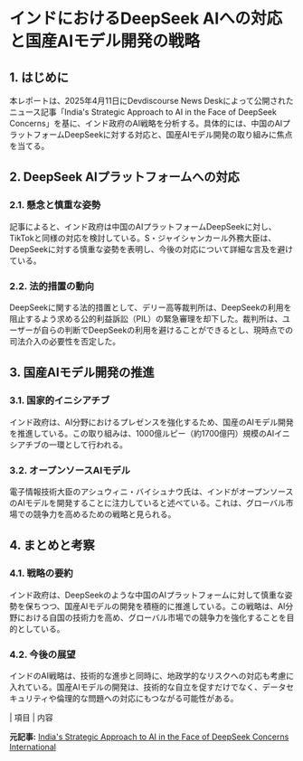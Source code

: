 # インドにおけるDeepSeek AIへの対応と国産AIモデル開発の戦略

## 1. はじめに

本レポートは、2025年4月11日にDevdiscourse News Deskによって公開されたニュース記事「India's Strategic Approach to AI in the Face of DeepSeek Concerns」を基に、インド政府のAI戦略を分析する。具体的には、中国のAIプラットフォームDeepSeekに対する対応と、国産AIモデル開発の取り組みに焦点を当てる。

## 2. DeepSeek AIプラットフォームへの対応

### 2.1. 懸念と慎重な姿勢

記事によると、インド政府は中国のAIプラットフォームDeepSeekに対し、TikTokと同様の対応を検討している。S・ジャイシャンカール外務大臣は、DeepSeekに対する慎重な姿勢を表明し、今後の対応について詳細な言及を避けている。

### 2.2. 法的措置の動向

DeepSeekに関する法的措置として、デリー高等裁判所は、DeepSeekの利用を阻止するよう求める公的利益訴訟（PIL）の緊急審理を却下した。裁判所は、ユーザーが自らの判断でDeepSeekの利用を避けることができるとし、現時点での司法介入の必要性を否定した。

## 3. 国産AIモデル開発の推進

### 3.1. 国家的イニシアチブ

インド政府は、AI分野におけるプレゼンスを強化するため、国産のAIモデル開発を推進している。この取り組みは、1000億ルピー（約1700億円）規模のAIイニシアチブの一環として行われる。

### 3.2. オープンソースAIモデル

電子情報技術大臣のアシュウィニ・バイシュナウ氏は、インドがオープンソースのAIモデルを開発することに注力していると述べている。これは、グローバル市場での競争力を高めるための戦略と見られる。

## 4. まとめと考察

### 4.1. 戦略の要約

インド政府は、DeepSeekのような中国のAIプラットフォームに対して慎重な姿勢を保ちつつ、国産AIモデルの開発を積極的に推進している。この戦略は、AI分野における自国の技術力を高め、グローバル市場での競争力を強化することを目的としている。

### 4.2. 今後の展望

インドのAI戦略は、技術的な進歩と同時に、地政学的なリスクへの対応も考慮に入れている。国産AIモデルの開発は、技術的な自立を促すだけでなく、データセキュリティや倫理的な問題への対応にもつながる可能性がある。

| 項目 | 内容 

**元記事:** [India's Strategic Approach to AI in the Face of DeepSeek Concerns International](https://www.devdiscourse.com/article/international/3343064-indias-strategic-approach-to-ai-in-the-face-of-deepseek-concerns)
